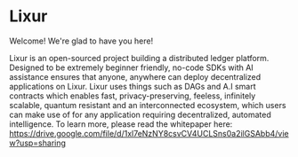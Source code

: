 # Lixur

Welcome! We're glad to have you here!

Lixur is an open-sourced project building a distributed ledger platform. Designed to be extremely beginner friendly, no-code SDKs with AI assistance ensures that anyone, anywhere can deploy decentralized applications on Lixur. Lixur uses things such as DAGs and A.I smart contracts which enables fast, privacy-preserving, feeless, infinitely scalable, quantum resistant and an interconnected ecosystem, which users can make use of for any application requiring decentralized, automated intelligence.
To learn more, please read the whitepaper here: https://drive.google.com/file/d/1xl7eNzNY8csvCV4UCLSns0a2ilGSAbb4/view?usp=sharing

